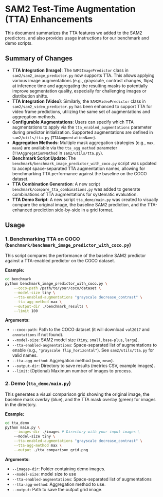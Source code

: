 # SAM2 Test-Time Augmentation (TTA) Enhancements

This document summarizes the TTA features we added to the SAM2 predictors, and also provides usage instructions for our benchmark and demo scripts.

## Summary of Changes

- **TTA Integration (Image)**: The `SAM2ImagePredictor` class in `sam2/sam2_image_predictor.py` now supports TTA. This allows applying various image augmentations (e.g., grayscale, contrast changes, flips) at inference time and aggregating the resulting masks to potentially improve segmentation quality, especially for challenging images or distribution shifts.
- **TTA Integration (Video)**: Similarly, the `SAM2VideoPredictor` class in `sam2/sam2_video_predictor.py` has been enhanced to support TTA for video frame predictions, utilizing the same set of augmentations and aggregation methods.
- **Configurable Augmentations**: Users can specify which TTA augmentations to apply via the `tta_enabled_augmentations` parameter during predictor initialization. Supported augmentations are defined in `sam2/utils/tta.py` (`TTAAugmentationName`).
- **Aggregation Methods**: Multiple mask aggregation strategies (e.g., `max`, `mean`) are available via the `tta_agg_method` parameter (`TTAAggregationMethod` in `sam2/utils/tta.py`).
- **Benchmark Script Update**: The `benchmark/benchmark_image_predictor_with_coco.py` script was updated to accept space-separated TTA augmentation names, allowing for benchmarking TTA performance against the baseline on the COCO dataset.
- **TTA Combination Generation**: A new script `benchmark/compare_tta_combinations.py` was added to generate combinations of TTA augmentations for systematic evaluation.
- **TTA Demo Script**: A new script `tta_demo/main.py` was created to visually compare the original image, the baseline SAM2 prediction, and the TTA-enhanced prediction side-by-side in a grid format.

## Usage

### 1. Benchmarking TTA on COCO (`benchmark/benchmark_image_predictor_with_coco.py`)

This script compares the performance of the baseline SAM2 predictor against a TTA-enabled predictor on the COCO dataset.

**Example:**

```bash
cd benchmark
python benchmark_image_predictor_with_coco.py \
    --coco-path /path/to/your/coco/dataset \
    --model-size tiny \
    --tta-enabled-augmentations "grayscale decrease_contrast" \
    --tta-agg-method max \
    --output-dir ./benchmark_results \
    --limit 100
```

**Arguments:**

- `--coco-path`: Path to the COCO dataset (it will download `val2017` and `annotations` if not found).
- `--model-size`: SAM2 model size (`tiny`, `small`, `base-plus`, `large`).
- `--tta-enabled-augmentations`: Space-separated list of augmentations to enable (e.g., `"grayscale flip_horizontal"`). See `sam2/utils/tta.py` for valid names.
- `--tta-agg-method`: Aggregation method (`max`, `mean`).
- `--output-dir`: Directory to save results (metrics CSV, example images).
- `--limit`: (Optional) Maximum number of images to process.

### 2. Demo (`tta_demo/main.py`)

This generates a visual comparison grid showing the original image, the baseline mask overlay (blue), and the TTA mask overlay (green) for images in the directory.

**Example:**

```bash
cd tta_demo
python main.py \
    --images-dir ./images # Directory with your input images \
    --model-size tiny \
    --tta-enabled-augmentations "grayscale decrease_contrast" \
    --tta-agg-method max \
    --output ./tta_comparison_grid.png
```

**Arguments:**

- `--images-dir`: Folder containing demo images.
- `--model-size`: model size to use
- `--tta-enabled-augmentations`: Space-separated list of augmentations
- `--tta-agg-method`: Aggregation method to use.
- `--output`: Path to save the output grid image.